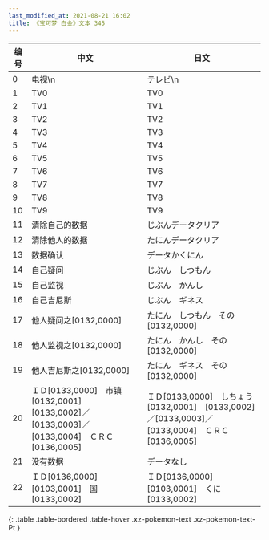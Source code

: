 ```yaml
---
last_modified_at: 2021-08-21 16:02
title: 《宝可梦 白金》文本 345
---
```

| 编号 | 中文 | 日文 |
| ---- | ---- | ---- |
| 0 | 电视\n | テレビ\n |
| 1 | TV0 | TV0 |
| 2 | TV1 | TV1 |
| 3 | TV2 | TV2 |
| 4 | TV3 | TV3 |
| 5 | TV4 | TV4 |
| 6 | TV5 | TV5 |
| 7 | TV6 | TV6 |
| 8 | TV7 | TV7 |
| 9 | TV8 | TV8 |
| 10 | TV9 | TV9 |
| 11 | 清除自己的数据 | じぶんデータクリア |
| 12 | 清除他人的数据 | たにんデータクリア |
| 13 | 数据确认 | データかくにん |
| 14 | 自己疑问 | じぶん　しつもん |
| 15 | 自己监视 | じぶん　かんし |
| 16 | 自己吉尼斯 | じぶん　ギネス |
| 17 | 他人疑问之[0132,0000] | たにん　しつもん　その[0132,0000] |
| 18 | 他人监视之[0132,0000] | たにん　かんし　その[0132,0000] |
| 19 | 他人吉尼斯之[0132,0000] | たにん　ギネス　その[0132,0000] |
| 20 | ＩＤ[0133,0000]　市镇[0132,0001]　[0133,0002]／[0133,0003]／[0133,0004]　ＣＲＣ　[0136,0005] | ＩＤ[0133,0000]　しちょう[0132,0001]　[0133,0002]／[0133,0003]／[0133,0004]　ＣＲＣ　[0136,0005] |
| 21 | 没有数据 | データなし |
| 22 | ＩＤ[0136,0000]　[0103,0001]　国[0133,0002] | ＩＤ[0136,0000]　[0103,0001]　くに[0133,0002] |
{: .table .table-bordered .table-hover .xz-pokemon-text .xz-pokemon-text-Pt }